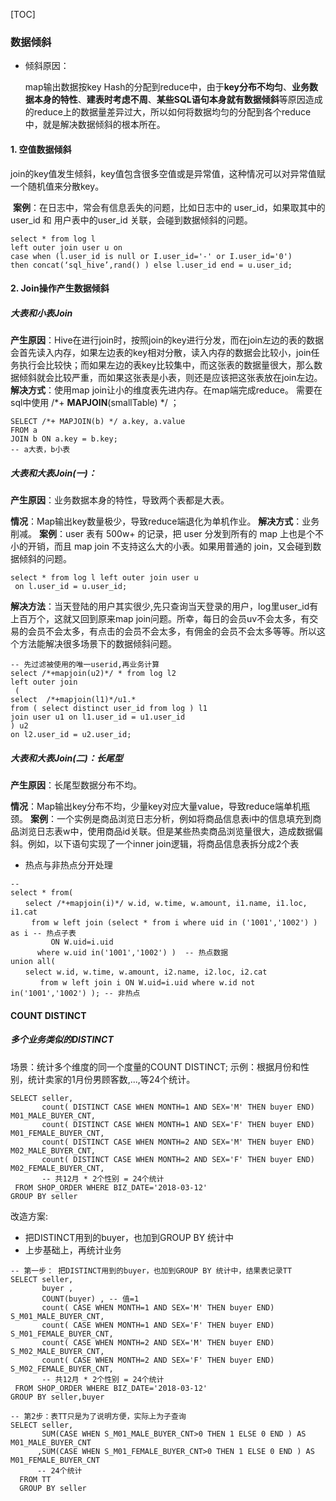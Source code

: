 [TOC]

 

### 数据倾斜

- 倾斜原因：

  map输出数据按key Hash的分配到reduce中，由于**key分布不均匀**、**业务数据本身的特性**、**建表时考虑不周**、**某些SQL语句本身就有数据倾斜**等原因造成的reduce上的数据量差异过大，所以如何将数据均匀的分配到各个reduce中，就是解决数据倾斜的根本所在。

#### 1. 空值数据倾斜

​	join的key值发生倾斜，key值包含很多空值或是异常值，这种情况可以对异常值赋一个随机值来分散key。
​	

​	**案例**：在日志中，常会有信息丢失的问题，比如日志中的 user_id，如果取其中的 user_id 和 用户表中的user_id 关联，会碰到数据倾斜的问题。

```mysql
select * from log l
left outer join user u on 
case when (l.user_id is null or I.user_id='-' or I.user_id='0') 
then concat(‘sql_hive’,rand() ) else l.user_id end = u.user_id;
```



#### 2. Join操作产生数据倾斜



##### 大表和小表Join

​	**产生原因**：Hive在进行join时，按照join的key进行分发，而在join左边的表的数据会首先读入内存，如果左边表的key相对分散，读入内存的数据会比较小，join任务执行会比较快；而如果左边的表key比较集中，而这张表的数据量很大，那么数据倾斜就会比较严重，而如果这张表是小表，则还是应该把这张表放在join左边。
 	**解决方式**：使用map join让小的维度表先进内存。在map端完成reduce。
 	需要在sql中使用  /*+ **MAPJOIN**(smallTable) */  ；

```mysql
SELECT /*+ MAPJOIN(b) */ a.key, a.value
FROM a
JOIN b ON a.key = b.key;
-- a大表，b小表
```



##### 大表和大表Join(一)：

**产生原因**：业务数据本身的特性，导致两个表都是大表。

**情况**：Map输出key数量极少，导致reduce端退化为单机作业。
**解决方式**：业务削减。
**案例**：user 表有 500w+ 的记录，把 user 分发到所有的 map 上也是个不小的开销，而且 map join 不支持这么大的小表。如果用普通的 join，又会碰到数据倾斜的问题。

```mysql
select * from log l left outer join user u
 on l.user_id = u.user_id;
```



**解决方法**：当天登陆的用户其实很少,先只查询当天登录的用户，log里user_id有上百万个，这就又回到原来map join问题。所幸，每日的会员uv不会太多，有交易的会员不会太多，有点击的会员不会太多，有佣金的会员不会太多等等。所以这个方法能解决很多场景下的数据倾斜问题。

```mysql
-- 先过滤被使用的唯一userid,再业务计算
select /*+mapjoin(u2)*/ * from log l2
left outer join
 (
select  /*+mapjoin(l1)*/u1.*
from ( select distinct user_id from log ) l1
join user u1 on l1.user_id = u1.user_id
) u2
on l2.user_id = u2.user_id;
```





##### 大表和大表Join(二)：长尾型

**产生原因**：长尾型数据分布不均。

**情况**：Map输出key分布不均，少量key对应大量value，导致reduce端单机瓶颈。
**案例**：一个实例是商品浏览日志分析，例如将商品信息表i中的信息填充到商品浏览日志表w中，使用商品id关联。但是某些热卖商品浏览量很大，造成数据偏斜。例如，以下语句实现了一个inner join逻辑，将商品信息表拆分成2个表

- 热点与非热点分开处理

```mysql
-- 
select * from(
　　select /*+mapjoin(i)*/ w.id, w.time, w.amount, i1.name, i1.loc, i1.cat
　   from w left join (select * from i where uid in ('1001','1002') ) as i -- 热点子表
         ON W.uid=i.uid 
      where w.uid in('1001','1002') )  -- 热点数据
union all(
　　select w.id, w.time, w.amount, i2.name, i2.loc, i2.cat
　　　　from w left join i ON W.uid=i.uid where w.id not in('1001','1002') ); -- 非热点
```



#### COUNT DISTINCT

##### 多个业务类似的DISTINCT

场景：统计多个维度的同一个度量的COUNT DISTINCT; 示例：根据月份和性别，统计卖家的1月份男顾客数,...,等24个统计。

```mysql
SELECT seller,
       count( DISTINCT CASE WHEN MONTH=1 AND SEX='M' THEN buyer END) M01_MALE_BUYER_CNT,
       count( DISTINCT CASE WHEN MONTH=1 AND SEX='F' THEN buyer END) M01_FEMALE_BUYER_CNT,
       count( DISTINCT CASE WHEN MONTH=2 AND SEX='M' THEN buyer END) M02_MALE_BUYER_CNT,
       count( DISTINCT CASE WHEN MONTH=2 AND SEX='F' THEN buyer END) M02_FEMALE_BUYER_CNT,
       -- 共12月 * 2个性别 = 24个统计
 FROM SHOP_ORDER WHERE BIZ_DATE='2018-03-12'
GROUP BY seller
```

改造方案:

- 把DISTINCT用到的buyer，也加到GROUP BY 统计中
- 上步基础上，再统计业务

```mysql
-- 第一步： 把DISTINCT用到的buyer，也加到GROUP BY 统计中，结果表记录TT
SELECT seller,
       buyer ,
       COUNT(buyer) , -- 值=1 
       count( CASE WHEN MONTH=1 AND SEX='M' THEN buyer END) S_M01_MALE_BUYER_CNT, 
       count( CASE WHEN MONTH=1 AND SEX='F' THEN buyer END) S_M01_FEMALE_BUYER_CNT,
       count( CASE WHEN MONTH=2 AND SEX='M' THEN buyer END) S_M02_MALE_BUYER_CNT,
       count( CASE WHEN MONTH=2 AND SEX='F' THEN buyer END) S_M02_FEMALE_BUYER_CNT,
       -- 共12月 * 2个性别 = 24个统计
 FROM SHOP_ORDER WHERE BIZ_DATE='2018-03-12'
GROUP BY seller,buyer

-- 第2步：表TT只是为了说明方便，实际上为子查询
SELECT seller,
       SUM(CASE WHEN S_M01_MALE_BUYER_CNT>0 THEN 1 ELSE 0 END ) AS M01_MALE_BUYER_CNT
      ,SUM(CASE WHEN S_M01_FEMALE_BUYER_CNT>0 THEN 1 ELSE 0 END ) AS M01_FEMALE_BUYER_CNT
      -- 24个统计
  FROM TT
  GROUP BY seller

```
